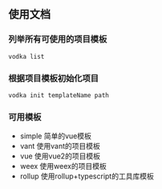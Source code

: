 ## 使用文档

### 列举所有可使用的项目模板
```
vodka list
```

### 根据项目模板初始化项目
```
vodka init templateName path
```

### 可用模板
* simple 简单的vue模板
* vant 使用vant的项目模板
* vue 使用vue2的项目模板
* weex 使用weex的项目模板
* rollup 使用rollup+typescript的工具库模板